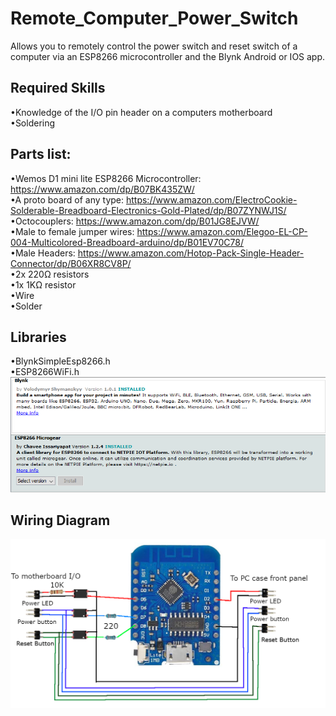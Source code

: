 # Remote_Computer_Power_Switch
 Allows you to remotely control the power switch and reset switch of a computer via an ESP8266 microcontroller and the Blynk Android or IOS app.

## Required Skills
 •Knowledge of the I/O pin header on a computers motherboard<br/>
 •Soldering
## Parts list:
 •Wemos D1 mini lite ESP8266 Microcontroller: https://www.amazon.com/dp/B07BK435ZW/<br/>
 •A proto board of any type: https://www.amazon.com/ElectroCookie-Solderable-Breadboard-Electronics-Gold-Plated/dp/B07ZYNWJ1S/<br/>
 •Octocouplers: https://www.amazon.com/dp/B01JG8EJVW/<br/>
 •Male to female jumper wires: https://www.amazon.com/Elegoo-EL-CP-004-Multicolored-Breadboard-arduino/dp/B01EV70C78/<br/>
 •Male Headers: https://www.amazon.com/Hotop-Pack-Single-Header-Connector/dp/B06XR8CV8P/<br/>
 •2x 220Ω resistors<br/>
 •1x 1KΩ resistor<br/>
 •Wire<br/>
 •Solder
 
 ## Libraries
  •BlynkSimpleEsp8266.h<br/>
  •ESP8266WiFi.h<br/>
  ![alt_text](https://github.com/MordeKyle/Remote_Computer_Power_Switch/blob/main/Libraries_to_install.png?raw=true)
  
 ## Wiring Diagram
  ![alt text](https://github.com/MordeKyle/Remote_Computer_Power_Switch/blob/main/Remote_Circuit.png?raw=true)
